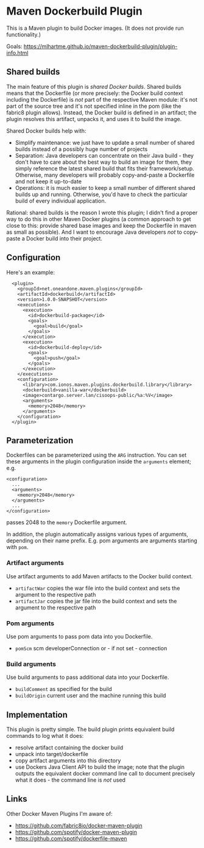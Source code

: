 # Maven Dockerbuild Plugin

This is a Maven plugin to build Docker images. (It does not provide run functionality.)

Goals: https://mlhartme.github.io/maven-dockerbuild-plugin/plugin-info.html


## Shared builds

The main feature of this plugin is *shared Docker builds*. Shared builds means that the Dockerfile (or more precisely:
the Docker build context including the Dockerfile) is *not* part of the respective Maven module: it's not part of the source
tree and it's not specified inline in the pom (like the fabric8 plugin allows). Instead, the Docker build is defined in an artifact; the plugin resolves this artifact, unpacks it, and uses it to build the image.

Shared Docker builds help with:
* Simplify maintenance: we just have to update a small number of shared builds instead of a possibly huge number of projects
* Separation: Java developers can concentrate on their Java build - they don't have to care about the best way to build an image for them, they simply reference the latest shared build that fits their framework/setup. Otherwise, many developers will probably copy-and-paste a Dockerfile and not keep it up-to-date
* Operations: it is much easier to keep a small number of different shared builds up and running. Otherwise, you'd have to check the particular build of every individual application.

Rational: shared builds is the reason I wrote this plugin; I didn't find a proper way to do this in other Maven Docker plugins (a common
approach to get close to this: provide shared base images and keep the Dockerfile in maven as small as possible). And I want
to encourage Java developers *not* to copy-paste a Docker build into their project.


## Configuration

Here's an example:

      <plugin>
        <groupId>net.oneandone.maven.plugins</groupId>
        <artifactId>dockerbuild</artifactId>
        <version>1.0.0-SNAPSHOT</version>
        <executions>
          <execution>
            <id>dockerbuild-package</id>
            <goals>
              <goal>build</goal>
            </goals>
          </execution>
          <execution>
            <id>dockerbuild-deploy</id>
            <goals>
              <goal>push</goal>
            </goals>
          </execution>
        </executions>
        <configuration>
          <library>com.ionos.maven.plugins.dockerbuild.library</library>
          <dockerbuild>vanilla-war</dockerbuild>
          <image>contargo.server.lan/cisoops-public/%a:%V</image>
          <arguments>
            <memory>2048</memory>
          </arguments>
        </configuration>
      </plugin>


## Parameterization

Dockerfiles can be parameterized using the `ARG` instruction. You can set these arguments in the plugin configuration inside
the `arguments` element; e.g.

    <configuration>
      ...
      <arguments>
        <memory>2048</memory>
      </arguments>
      ...
    </configuration>

passes 2048 to the `memory` Dockerfile argument.

In addition, the plugin automatically assigns various types of arguments, depending on their name prefix. E.g. pom arguments are arguments
starting with `pom`.

### Artifact arguments

Use artifact arguments to add Maven artifacts to the Docker build context.

* `artifactWar` copies the war file into the build context and sets the argument to the respective path
* `artifactJar` copies the jar file into the build context and sets the argument to the respective path


### Pom arguments

Use pom arguments to pass pom data into you Dockerfile.

* `pomScm`  scm developerConnection or - if not set - connection


### Build arguments

Use build arguments to pass additional data into your Dockerfile.

* `buildComment` as specified for the build
* `buildOrigin` current user and the machine running this build


## Implementation

This plugin is pretty simple. The build plugin prints equivalent build commands to log what it does:
* resolve artifact containing the docker build
* unpack into target/dockerfile
* copy artifact arguments into this directory
* use Dockers Java Client API to build the image;
  note that the plugin outputs the equivalent docker command line call to document precisely what it does - the command line is *not* used


## Links

Other Docker Maven Plugins I'm aware of:

* https://github.com/fabric8io/docker-maven-plugin
* https://github.com/spotify/docker-maven-plugin
* https://github.com/spotify/dockerfile-maven
